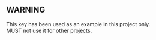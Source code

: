 ## WARNING

This key has been used as an example in this project only.  
MUST not use it for other projects.

